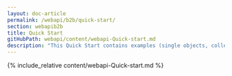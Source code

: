 ```yaml
---
layout: doc-article
permalink: /webapi/b2b/quick-start/
section: webapib2b
title: Quick Start
gitHubPath: webapi/content/webapi-Quick-start.md
description: "This Quick Start contains examples (single objects, collections, geo-json object) of curl requests to Groupe PSA’s REST APIs."
---
```

{% include_relative content/webapi-Quick-start.md %}